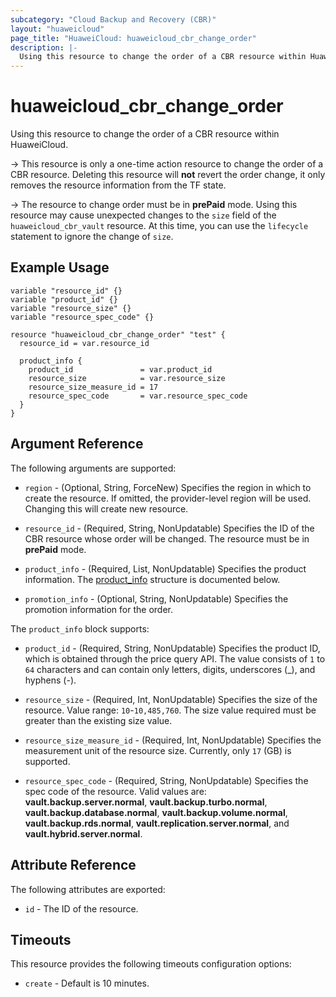 ```yaml
---
subcategory: "Cloud Backup and Recovery (CBR)"
layout: "huaweicloud"
page_title: "HuaweiCloud: huaweicloud_cbr_change_order"
description: |-
  Using this resource to change the order of a CBR resource within HuaweiCloud.
---
```


# huaweicloud_cbr_change_order

Using this resource to change the order of a CBR resource within HuaweiCloud.

-> This resource is only a one-time action resource to change the order of a CBR resource. Deleting this resource will
**not** revert the order change, it only removes the resource information from the TF state.

-> The resource to change order must be in **prePaid** mode. Using this resource may cause unexpected changes to
the `size` field of the `huaweicloud_cbr_vault` resource. At this time, you can use the `lifecycle` statement
to ignore the change of `size`.

## Example Usage

```hcl
variable "resource_id" {}
variable "product_id" {}
variable "resource_size" {}
variable "resource_spec_code" {}

resource "huaweicloud_cbr_change_order" "test" {
  resource_id = var.resource_id

  product_info {
    product_id               = var.product_id
    resource_size            = var.resource_size
    resource_size_measure_id = 17
    resource_spec_code       = var.resource_spec_code
  }
}
```

## Argument Reference

The following arguments are supported:

* `region` - (Optional, String, ForceNew) Specifies the region in which to create the resource.
  If omitted, the provider-level region will be used. Changing this will create new resource.

* `resource_id` - (Required, String, NonUpdatable) Specifies the ID of the CBR resource whose order will be changed.
  The resource must be in **prePaid** mode.

* `product_info` - (Required, List, NonUpdatable) Specifies the product information.
  The [product_info](#change_order_product_info_struct) structure is documented below.

* `promotion_info` - (Optional, String, NonUpdatable) Specifies the promotion information for the order.

<a name="change_order_product_info_struct"></a>
The `product_info` block supports:

* `product_id` - (Required, String, NonUpdatable) Specifies the product ID, which is obtained through the price query API.
  The value consists of `1` to `64` characters and can contain only letters, digits, underscores (_), and hyphens (-).

* `resource_size` - (Required, Int, NonUpdatable) Specifies the size of the resource. Value range: `10`-`10,485,760`.
  The size value required must be greater than the existing size value.

* `resource_size_measure_id` - (Required, Int, NonUpdatable) Specifies the measurement unit of the resource size.
  Currently, only `17` (GB) is supported.

* `resource_spec_code` - (Required, String, NonUpdatable) Specifies the spec code of the resource.
  Valid values are: **vault.backup.server.normal**, **vault.backup.turbo.normal**, **vault.backup.database.normal**,
  **vault.backup.volume.normal**, **vault.backup.rds.normal**, **vault.replication.server.normal**, and
  **vault.hybrid.server.normal**.

## Attribute Reference

The following attributes are exported:

* `id` - The ID of the resource.

## Timeouts

This resource provides the following timeouts configuration options:

* `create` - Default is 10 minutes.
